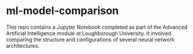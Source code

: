 # ml-model-comparison

This repo contains a Jupyter Notebook completed as part of the Advanced Artificial Intelligence module at Loughborough University. It involved comparing the structure and configurations of several neural network architectures.
